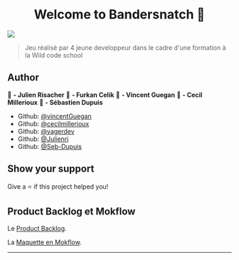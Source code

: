 
<h1 align="center">Welcome to Bandersnatch 👋</h1>
<p>
  <img src="https://img.shields.io/badge/version-1-blue.svg?cacheSeconds=2592000" />
</p>

> Jeu réalisé par 4 jeune developpeur dans le cadre d'une formation à la Wild code school 

## Author

👤 **-   Julien Risacher**
👤 **-   Furkan Celik**
👤 **-   Vincent Guegan**
👤 **-   Cecil Millerioux**
👤 **-   Sébastien Dupuis**

* Github: [@vincentGuegan](https://github.com/vincentGuegan)
* Github: [@cecilmillerioux](https://github.com/cecilmillerioux)
* Github: [@yagerdev](https://github.com/yagerdev)
* Github: [@Julienri](https://github.com/Julienri)
* Github: [@Seb-Dupuis](https://github.com/Seb-Dupuis)

## Show your support

Give a ⭐️ if this project helped you!

## Product Backlog et Mokflow

Le [Product Backlog](https://docs.google.com/spreadsheets/d/1W5OG98730tb9wlW7AkuOAJqeXFHsFyEypyhp2hCMA2Q/edit?usp=sharing).

La [Maquette en Mokflow](https://wireframepro.mockflow.com/view/M7091b6c6f94a6777927496a983d221ac1560759961421#/page/5c3cbeda1e14450ebce0ae2caccfeff1).


***

